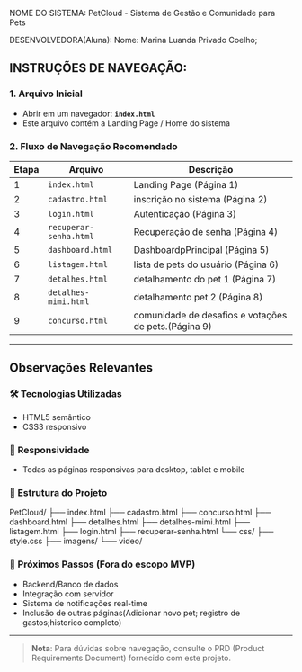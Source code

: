 NOME DO SISTEMA: PetCloud - Sistema de Gestão e Comunidade para Pets

DESENVOLVEDORA(Aluna): 
Nome: Marina Luanda Privado Coelho; 


## INSTRUÇÕES DE NAVEGAÇÃO:

### 1. Arquivo Inicial
- Abrir em um navegador: **`index.html`**
- Este arquivo contém a Landing Page / Home do sistema

### 2. Fluxo de Navegação Recomendado

| Etapa | Arquivo | Descrição |
|-------|---------|-----------|
| 1 | `index.html` | Landing Page (Página 1) |
| 2 | `cadastro.html` | inscrição no sistema (Página 2) |
| 3 | `login.html` | Autenticação (Página 3) |
| 4 | `recuperar-senha.html` | Recuperação de senha (Página 4) |
| 5 | `dashboard.html` | DashboardpPrincipal (Página 5) |
| 6 | `listagem.html` | lista de pets do usuário (Página 6) |
| 7 | `detalhes.html` | detalhamento do pet 1 (Página 7) |
| 8 | `detalhes-mimi.html` | detalhamento pet 2 (Página 8) |
| 9 | `concurso.html` | comunidade de desafios e votações de pets.(Página 9) |

---

## Observações Relevantes

### 🛠️ Tecnologias Utilizadas
- HTML5 semântico
- CSS3 responsivo

### 📱 Responsividade
- Todas as páginas responsivas para desktop, tablet e mobile

### 📂 Estrutura do Projeto

PetCloud/
├── index.html
├── cadastro.html
├── concurso.html
├── dashboard.html
├── detalhes.html
├── detalhes-mimi.html
├── listagem.html
├── login.html
├── recuperar-senha.html
└── css/
    ├── style.css
├── imagens/
└── video/


### 🚀 Próximos Passos (Fora do escopo MVP)
- Backend/Banco de dados
- Integração com servidor
- Sistema de notificações real-time
- Inclusão de outras páginas(Adicionar novo pet; registro de gastos;historico completo)

---

> **Nota**: Para dúvidas sobre navegação, consulte o PRD (Product Requirements Document) fornecido com este projeto.
